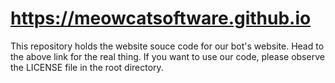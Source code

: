 # https://meowcatsoftware.github.io

This repository holds the website souce code for our bot's website.
Head to the above link for the real thing.
If you want to use our code, please observe the LICENSE file in the root directory.
